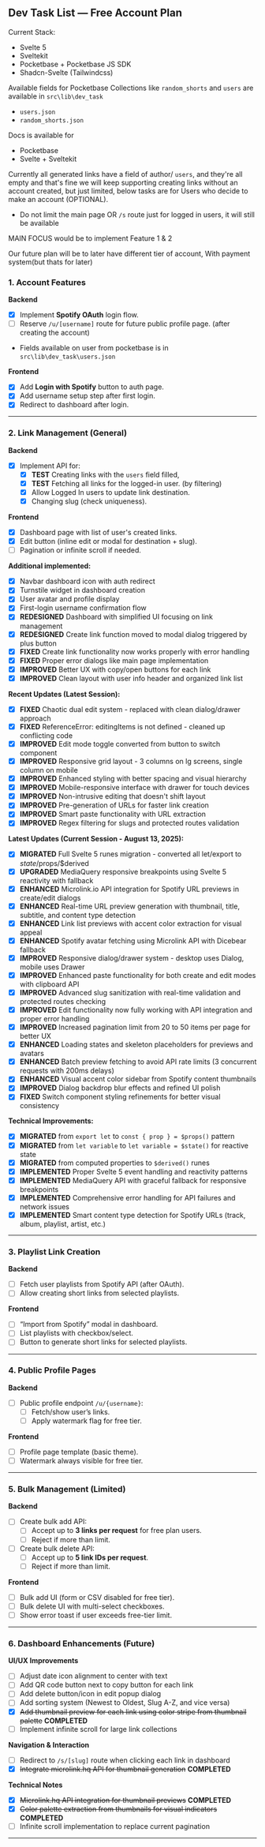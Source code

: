 ## **Dev Task List — Free Account Plan**

Current Stack:

- Svelte 5
- Sveltekit
- Pocketbase + Pocketbase JS SDK
- Shadcn-Svelte (Tailwindcss)

Available fields for Pocketbase Collections like `random_shorts` and `users` are available in
`src\lib\dev_task`

- `users.json`
- `random_shorts.json`

Docs is available for

- Pocketbase
- Svelte + Sveltekit

Currently all generated links have a field of author/ `users`, and they're all empty
and that's fine we will keep supporting creating links without an account created, but just limited, below tasks are for Users who decide to make an account (OPTIONAL).

- Do not limit the main page OR `/s` route just for logged in users, it will still be available

MAIN FOCUS would be to implement Feature 1 & 2

Our future plan will be to later have different tier of account,
With payment system(but thats for later)

### **1. Account Features**

**Backend**

- [x] Implement **Spotify OAuth** login flow.
- [ ] Reserve `/u/[username]` route for future public profile page. (after creating the account)
- Fields available on user from pocketbase is in `src\lib\dev_task\users.json`

**Frontend**

- [x] Add **Login with Spotify** button to auth page.
- [x] Add username setup step after first login.
- [x] Redirect to dashboard after login.

---

### **2. Link Management (General)**

**Backend**

- [x] Implement API for:
  - [x] **TEST** Creating links with the `users` field filled,
  - [x] **TEST** Fetching all links for the logged-in user. (by filtering)
  - [x] Allow Logged In users to update link destination.
  - [x] Changing slug (check uniqueness).

**Frontend**

- [x] Dashboard page with list of user's created links.
- [x] Edit button (inline edit or modal for destination + slug).
- [ ] Pagination or infinite scroll if needed.

**Additional implemented:**

- [x] Navbar dashboard icon with auth redirect
- [x] Turnstile widget in dashboard creation
- [x] User avatar and profile display
- [x] First-login username confirmation flow
- [x] **REDESIGNED** Dashboard with simplified UI focusing on link management
- [x] **REDESIGNED** Create link function moved to modal dialog triggered by plus button
- [x] **FIXED** Create link functionality now works properly with error handling
- [x] **FIXED** Proper error dialogs like main page implementation
- [x] **IMPROVED** Better UX with copy/open buttons for each link
- [x] **IMPROVED** Clean layout with user info header and organized link list

**Recent Updates (Latest Session):**

- [x] **FIXED** Chaotic dual edit system - replaced with clean dialog/drawer approach
- [x] **FIXED** ReferenceError: editingItems is not defined - cleaned up conflicting code
- [x] **IMPROVED** Edit mode toggle converted from button to switch component
- [x] **IMPROVED** Responsive grid layout - 3 columns on lg screens, single column on mobile
- [x] **IMPROVED** Enhanced styling with better spacing and visual hierarchy
- [x] **IMPROVED** Mobile-responsive interface with drawer for touch devices
- [x] **IMPROVED** Non-intrusive editing that doesn't shift layout
- [x] **IMPROVED** Pre-generation of URLs for faster link creation
- [x] **IMPROVED** Smart paste functionality with URL extraction
- [x] **IMPROVED** Regex filtering for slugs and protected routes validation

**Latest Updates (Current Session - August 13, 2025):**

- [x] **MIGRATED** Full Svelte 5 runes migration - converted all let/export to $state/$props/$derived
- [x] **UPGRADED** MediaQuery responsive breakpoints using Svelte 5 reactivity with fallback
- [x] **ENHANCED** Microlink.io API integration for Spotify URL previews in create/edit dialogs
- [x] **ENHANCED** Real-time URL preview generation with thumbnail, title, subtitle, and content type detection
- [x] **ENHANCED** Link list previews with accent color extraction for visual appeal
- [x] **ENHANCED** Spotify avatar fetching using Microlink API with Dicebear fallback
- [x] **IMPROVED** Responsive dialog/drawer system - desktop uses Dialog, mobile uses Drawer
- [x] **IMPROVED** Enhanced paste functionality for both create and edit modes with clipboard API
- [x] **IMPROVED** Advanced slug sanitization with real-time validation and protected routes checking
- [x] **IMPROVED** Edit functionality now fully working with API integration and proper error handling
- [x] **IMPROVED** Increased pagination limit from 20 to 50 items per page for better UX
- [x] **ENHANCED** Loading states and skeleton placeholders for previews and avatars
- [x] **ENHANCED** Batch preview fetching to avoid API rate limits (3 concurrent requests with 200ms delays)
- [x] **ENHANCED** Visual accent color sidebar from Spotify content thumbnails
- [x] **IMPROVED** Dialog backdrop blur effects and refined UI polish
- [x] **FIXED** Switch component styling refinements for better visual consistency

**Technical Improvements:**

- [x] **MIGRATED** from `export let` to `const { prop } = $props()` pattern
- [x] **MIGRATED** from `let variable` to `let variable = $state()` for reactive state
- [x] **MIGRATED** from computed properties to `$derived()` runes
- [x] **IMPLEMENTED** Proper Svelte 5 event handling and reactivity patterns
- [x] **IMPLEMENTED** MediaQuery API with graceful fallback for responsive breakpoints
- [x] **IMPLEMENTED** Comprehensive error handling for API failures and network issues
- [x] **IMPLEMENTED** Smart content type detection for Spotify URLs (track, album, playlist, artist, etc.)

---

### **3. Playlist Link Creation**

**Backend**

- [ ] Fetch user playlists from Spotify API (after OAuth).
- [ ] Allow creating short links from selected playlists.

**Frontend**

- [ ] “Import from Spotify” modal in dashboard.
- [ ] List playlists with checkbox/select.
- [ ] Button to generate short links for selected playlists.

---

### **4. Public Profile Pages**

**Backend**

- [ ] Public profile endpoint `/u/{username}`:
  - [ ] Fetch/show user’s links.
  - [ ] Apply watermark flag for free tier.

**Frontend**

- [ ] Profile page template (basic theme).
- [ ] Watermark always visible for free tier.

---

### **5. Bulk Management (Limited)**

**Backend**

- [ ] Create bulk add API:
  - [ ] Accept up to **3 links per request** for free plan users.
  - [ ] Reject if more than limit.

- [ ] Create bulk delete API:
  - [ ] Accept up to **5 link IDs per request**.
  - [ ] Reject if more than limit.

**Frontend**

- [ ] Bulk add UI (form or CSV disabled for free tier).
- [ ] Bulk delete UI with multi-select checkboxes.
- [ ] Show error toast if user exceeds free-tier limit.

---

### **6. Dashboard Enhancements (Future)**

**UI/UX Improvements**

- [ ] Adjust date icon alignment to center with text
- [ ] Add QR code button next to copy button for each link
- [ ] Add delete button/icon in edit popup dialog
- [ ] Add sorting system (Newest to Oldest, Slug A-Z, and vice versa)
- [x] ~~Add thumbnail preview for each link using color stripe from thumbnail palette~~ **COMPLETED**
- [ ] Implement infinite scroll for large link collections

**Navigation & Interaction**

- [ ] Redirect to `/s/[slug]` route when clicking each link in dashboard
- [x] ~~Integrate microlink.hq API for thumbnail generation~~ **COMPLETED**

**Technical Notes**

- [x] ~~Microlink.hq API integration for thumbnail previews~~ **COMPLETED**
- [x] ~~Color palette extraction from thumbnails for visual indicators~~ **COMPLETED**
- [ ] Infinite scroll implementation to replace current pagination

---
